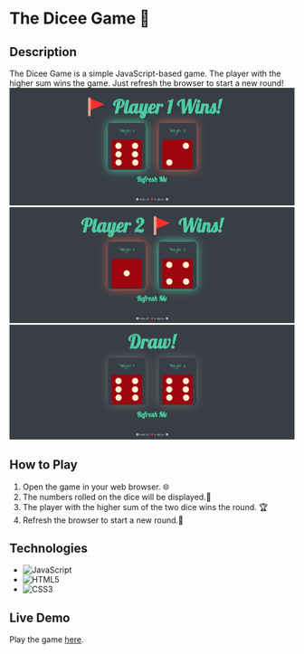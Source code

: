 # The Dicee Game 🎲

## Description

The Dicee Game is a simple JavaScript-based game. The player with the higher sum wins the game. Just refresh the browser to start a new round!
![Player1Wins]( https://github.com/iwona97/The-Dicee-Game/blob/master/images/Player1Wins.png?raw=true)
![Player2Wins]( https://github.com/iwona97/The-Dicee-Game/blob/master/images/Player2Wins.png?raw=true)
![Draw]( https://github.com/iwona97/The-Dicee-Game/blob/master/images/Draw.png?raw=true)


## How to Play

1. Open the game in your web browser. 🌐
2. The numbers rolled on the dice will be displayed.🎲
3. The player with the higher sum of the two dice wins the round. 🏆
4. Refresh the browser to start a new round.🔄

## Technologies

- ![JavaScript](https://img.shields.io/badge/JavaScript-323330?style=for-the-badge&logo=javascript&logoColor=F7DF1E)
- ![HTML5](https://img.shields.io/badge/HTML5-E34F26?style=for-the-badge&logo=html5&logoColor=white)
- ![CSS3](https://img.shields.io/badge/CSS3-1572B6?style=for-the-badge&logo=css3&logoColor=white)

## Live Demo 

Play the game [here](https://iwona97.github.io/The-Dicee-Game/).
